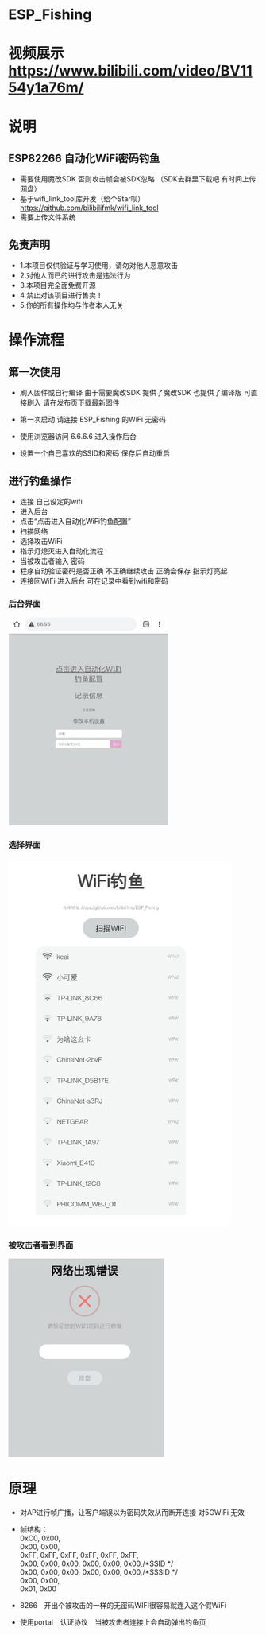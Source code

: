 # ESP_Fishing
# 视频展示 https://www.bilibili.com/video/BV1154y1a76m/
# 说明
 ## ESP82266 自动化WiFi密码钓鱼


 * 需要使用魔改SDK 否则攻击帧会被SDK忽略 （SDK去群里下载吧 有时间上传网盘）
 * 基于wifi_link_tool库开发（给个Star呗）https://github.com/bilibilifmk/wifi_link_tool
 * 需要上传文件系统

## 免责声明
 * 1.本项目仅供验证与学习使用，请勿对他人恶意攻击
 * 2.对他人而已的进行攻击是违法行为
 * 3.本项目完全面免费开源
 * 4.禁止对该项目进行售卖！
 * 5.你的所有操作均与作者本人无关

 # 操作流程 
 ## 第一次使用

* 刷入固件或自行编译 由于需要魔改SDK 提供了魔改SDK 也提供了编译版 可直接刷入 请在发布页下载最新固件

* 第一次启动 请连接 ESP_Fishing 的WiFi 无密码

* 使用浏览器访问 6.6.6.6 进入操作后台

* 设置一个自己喜欢的SSID和密码 保存后自动重启 

## 进行钓鱼操作
* 连接 自己设定的wifi 
* 进入后台 
* 点击“点击进入自动化WiFi钓鱼配置” 
* 扫描网络 
* 选择攻击WiFi 
* 指示灯熄灭进入自动化流程 
* 当被攻击者输入 密码 
* 程序自动验证密码是否正确 不正确继续攻击 正确会保存 指示灯亮起 
* 连接回WiFi 进入后台 可在记录中看到wifi和密码


### 后台界面
![1](./img/1.jpg)
### 选择界面
![1](./img/2.jpg)

### 被攻击者看到界面
![1](./img/3.jpg)

# 原理
* 对AP进行帧广播，让客户端误以为密码失效从而断开连接 对5GWiFi 无效
* 帧结构：  
  0xC0, 0x00,  
  0x00, 0x00,  
  0xFF, 0xFF, 0xFF, 0xFF, 0xFF, 0xFF,  
  0x00, 0x00, 0x00, 0x00, 0x00, 0x00,/*SSID  */  
  0x00, 0x00, 0x00, 0x00, 0x00, 0x00,/*SSSID */  
  0x00, 0x00,  
  0x01, 0x00  

* 8266　开出个被攻击的一样的无密码WIFI很容易就连入这个假WiFi
* 使用portal　认证协议　当被攻击者连接上会自动弹出钓鱼页　



























